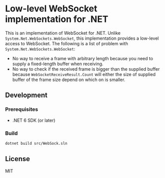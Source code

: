 # Low-level WebSocket implementation for .NET

This is an implementation of WebSocket for .NET. Unlike `System.Net.WebSockets.WebSocket`, this implementation provides a low-level access to WebSocket. The following is a list of problem with `System.Net.WebSockets.WebSocket`:

- No way to receive a frame with arbitrary length because you need to supply a fixed-length buffer when receiving.
- No way to check if the received frame is bigger than the supplied buffer because `WebSocketReceiveResult.Count` will either the size of supplied buffer of the frame size depend on which on is smaller.

## Development

### Prerequisites

- .NET 6 SDK (or later)

### Build

```sh
dotnet build src/WebSock.sln
```

## License

MIT
